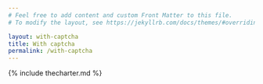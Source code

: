 ```yaml
---
# Feel free to add content and custom Front Matter to this file.
# To modify the layout, see https://jekyllrb.com/docs/themes/#overriding-theme-defaults

layout: with-captcha
title: With captcha
permalink: /with-captcha
---
```


{% include thecharter.md %}


